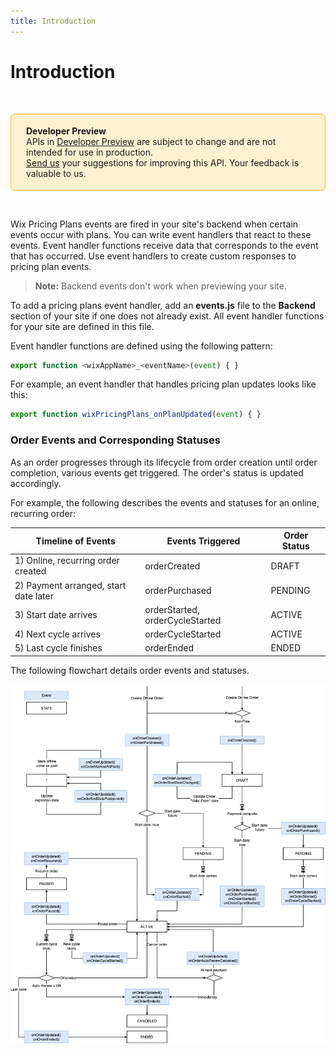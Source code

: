 ```yaml
---
title: Introduction
---
```


# Introduction

&nbsp;

<div style="background-color: #FEF1D1; padding: 18px 24px; border-radius: 6px; border: 1px solid #FDB10C; box-sizing: border-box; display: inline-block">
    <b>Developer Preview</b>
    <br/>
    <span>APIs in <a href="https://www.wix.com/velo/reference/api-overview/developer-preview">Developer Preview</a> are subject to change and are not intended for use in production.<br/><a href="mailto:velo-preview-feedback@wix.com">Send us</a> your suggestions for improving this API. Your feedback is valuable to us.</span>
</div>

&nbsp;

Wix Pricing Plans events are fired in your site's backend when certain events occur with plans. You can write event handlers that react to these events. Event handler functions receive data that corresponds to the event that has occurred. Use event handlers to create custom responses to pricing plan events.

> **Note:** Backend events don't work when previewing your site.

To add a pricing plans event handler, add an **events.js** file to the **Backend** section of your site if one does not already exist. All event handler functions for your
site are defined in this file.

Event handler functions are defined using the following pattern:
```javascript
export function <wixAppName>_<eventName>(event) { }
```

For example, an event handler that handles pricing plan updates looks like this:
```javascript
export function wixPricingPlans_onPlanUpdated(event) { }
```

### Order Events and Corresponding Statuses

As an order progresses through its lifecycle from order creation until
order completion, various events get triggered. The order's status is
updated accordingly. 

For example, the following describes the events and statuses for 
an online, recurring order:

| Timeline of Events                     | Events Triggered                    | Order Status |
|----------------------------------------|-------------------------------------|--------------|
| 1) Online, recurring order created     | orderCreated                        | DRAFT        |
| 2) Payment arranged, start date later  | orderPurchased                      | PENDING      |
| 3) Start date arrives                  | orderStarted, orderCycleStarted     | ACTIVE       |
| 4) Next cycle arrives                  | orderCycleStarted                   | ACTIVE       |
| 5) Last cycle finishes                 | orderEnded                          | ENDED        |

The following flowchart details order events and statuses. 

![Order Events](orderEvents.png)